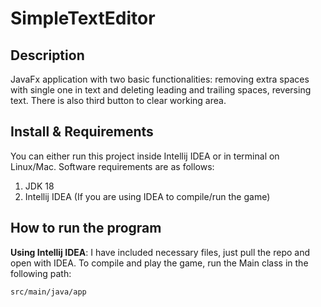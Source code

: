 SimpleTextEditor
=========

Description
-----
JavaFx application with two basic functionalities: removing extra spaces with single 
one in text and deleting leading and trailing spaces, reversing text. There is also third button to clear working area.

Install & Requirements
-----
You can either run this project inside Intellij IDEA or in terminal on Linux/Mac.
Software requirements are as follows:
1. JDK 18
2. Intellij IDEA (If you are using IDEA to compile/run the game)

How to run the program
-----
**Using Intellij IDEA**: I have included necessary files, just pull the repo
and open with IDEA. To compile and play the game, run the Main class in the following path:
```
src/main/java/app
```